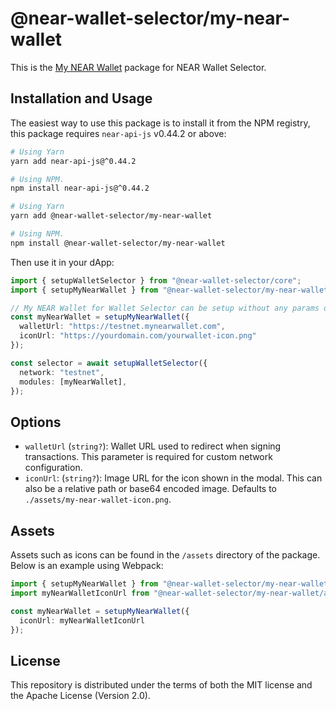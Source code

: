 # @near-wallet-selector/my-near-wallet

This is the [My NEAR Wallet](https://mynearwallet.com/) package for NEAR Wallet Selector.

## Installation and Usage

The easiest way to use this package is to install it from the NPM registry, this package requires `near-api-js` v0.44.2 or above:

```bash
# Using Yarn
yarn add near-api-js@^0.44.2

# Using NPM.
npm install near-api-js@^0.44.2
```
```bash
# Using Yarn
yarn add @near-wallet-selector/my-near-wallet

# Using NPM.
npm install @near-wallet-selector/my-near-wallet
```

Then use it in your dApp:

```ts
import { setupWalletSelector } from "@near-wallet-selector/core";
import { setupMyNearWallet } from "@near-wallet-selector/my-near-wallet";

// My NEAR Wallet for Wallet Selector can be setup without any params or it can take two optional params.
const myNearWallet = setupMyNearWallet({
  walletUrl: "https://testnet.mynearwallet.com",
  iconUrl: "https://yourdomain.com/yourwallet-icon.png"
});

const selector = await setupWalletSelector({
  network: "testnet",
  modules: [myNearWallet],
});
```

## Options

- `walletUrl` (`string?`): Wallet URL used to redirect when signing transactions. This parameter is required for custom network configuration.
- `iconUrl`: (`string?`): Image URL for the icon shown in the modal. This can also be a relative path or base64 encoded image. Defaults to `./assets/my-near-wallet-icon.png`.

## Assets

Assets such as icons can be found in the `/assets` directory of the package. Below is an example using Webpack:

```ts
import { setupMyNearWallet } from "@near-wallet-selector/my-near-wallet";
import myNearWalletIconUrl from "@near-wallet-selector/my-near-wallet/assets/my-near-wallet-icon.png";

const myNearWallet = setupMyNearWallet({
  iconUrl: myNearWalletIconUrl
});
```

## License

This repository is distributed under the terms of both the MIT license and the Apache License (Version 2.0).
